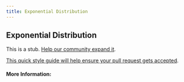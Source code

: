 ```yaml
---
title: Exponential Distribution
---
```


## Exponential Distribution

This is a stub. [Help our community expand it](https://github.com/freeCodeCamp/guide-articles/tree/master/articles/Math/Statistics/Exponential-Distribution/index.md).

[This quick style guide will help ensure your pull request gets accepted](https://github.com/freeCodeCamp/guide-articles/blob/master/README.md).

<!-- The article goes here, in GitHub-flavored Markdown. Feel free to add YouTube videos, images, and CodePen/JSBin embeds  -->

#### More Information:
<!-- Please add any articles you think might be helpful to read before writing the article -->


